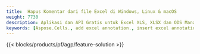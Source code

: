 ```yaml
---
title:  Hapus Komentar dari file Excel di Windows, Linux & macOS
weight: 7730
description: Aplikasi dan API Gratis untuk Excel XLS, XLSX dan ODS Manajemen Anotasi & Komentar
keywords: [Aspose.Cells., add excel annotation., insert excel annotation., access excel annotation., remove excel annotation., delete excel annotation., add annotation in excel., insert annotation in excel., access annotation in excel., remove annotation in excel., delete annotation in excel]
---
```

{{< blocks/products/pf/agp/feature-solution >}} 

